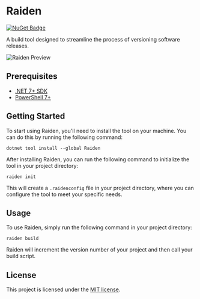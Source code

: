# Raiden

 [![NuGet Badge](https://buildstats.info/nuget/Raiden?includePreReleases=true)](https://www.nuget.org/packages/Raiden)
 
 A build tool designed to streamline the process of versioning software releases.

  ![Raiden Preview](https://raw.githubusercontent.com/imdying/raiden/main/previews/Raiden.gif)

 ## Prerequisites

  - [.NET 7+ SDK](https://dotnet.microsoft.com/en-us/download/dotnet)
  - [PowerShell 7+](https://github.com/PowerShell/PowerShell)

 ## Getting Started

  To start using Raiden, you'll need to install the tool on your machine. You can do this by running the following command:

    dotnet tool install --global Raiden

  After installing Raiden, you can run the following command to initialize the tool in your project directory:

    raiden init

  This will create a `.raidenconfig` file in your project directory, where you can configure the tool to meet your specific needs.

 ## Usage

  To use Raiden, simply run the following command in your project directory:

    raiden build

  Raiden will increment the version number of your project and then call your build script.

 ## License

  This project is licensed under the [MIT license](/LICENSE.md).
